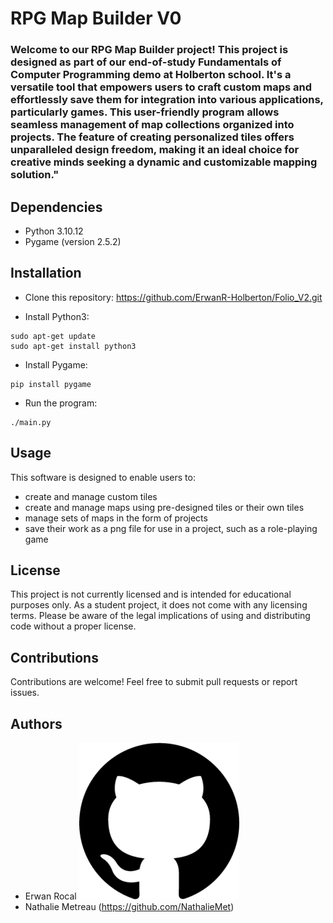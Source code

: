 # RPG Map Builder V0

### Welcome to our RPG Map Builder project! This project is designed as part of our end-of-study Fundamentals of Computer Programming demo at Holberton school. It's a versatile tool that empowers users to craft custom maps and effortlessly save them for integration into various applications, particularly games. This user-friendly program allows seamless management of map collections organized into projects. The feature of creating personalized tiles offers unparalleled design freedom, making it an ideal choice for creative minds seeking a dynamic and customizable mapping solution."

## Dependencies

- Python 3.10.12
- Pygame (version 2.5.2)

## Installation

- Clone this repository: https://github.com/ErwanR-Holberton/Folio_V2.git

- Install Python3:
```
sudo apt-get update
sudo apt-get install python3
```
- Install Pygame:
```
pip install pygame
```
- Run the program:
```
./main.py
```
## Usage

This software is designed to enable users to:
- create and manage custom tiles
- create and manage maps using pre-designed tiles or their own tiles
- manage sets of maps in the form of projects
- save their work as a png file for use in a project, such as a role-playing game

## License

This project is not currently licensed and is intended for educational purposes only. As a student project, it does not come with any licensing terms. Please be aware of the legal implications of using and distributing code without a proper license.

## Contributions

Contributions are welcome! Feel free to submit pull requests or report issues.

## Authors

- Erwan Rocal [![github icon](https://github.com/ErwanR-Holberton/Folio_V2/blob/427898b9dffcb153d4bf7af90e167d926ca43ba5/github-icon-256x251-vnq6knd3.png)](https://github.com/ErwanR-Holberton)
- Nathalie Metreau (https://github.com/NathalieMet)
